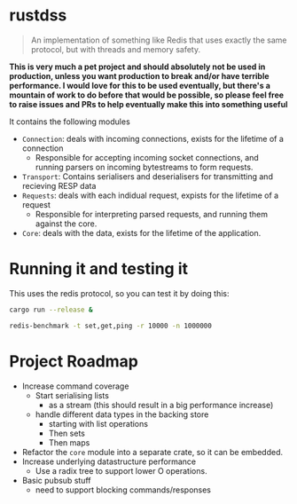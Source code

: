 # rustdss

> An implementation of something like Redis that uses exactly the same protocol, but with threads and memory safety.

**This is very much a pet project and should absolutely not be used in production, unless you want production to break and/or have terrible performance. I would love for this to be used eventually, but there's a mountain of work to do before that would be possible, so please feel free to raise issues and PRs to help eventually make this into something useful**

It contains the following modules
- `Connection`: deals with incoming connections, exists for the lifetime of a connection
  - Responsible for accepting incoming socket connections, and running parsers on incoming bytestreams to form requests.
- `Transport`: Contains serialisers and deserialisers for transmitting and recieving RESP data
- `Requests`: deals with each indidual request, expists for the lifetime of a request
  - Responsible for interpreting parsed requests, and running them against the core.
- `Core`: deals with the data, exists for the lifetime of the application.

# Running it and testing it
This uses the redis protocol, so you can test it by doing this:
```bash
cargo run --release &

redis-benchmark -t set,get,ping -r 10000 -n 1000000

```

# Project Roadmap
- Increase command coverage
  - Start serialising lists
    - as a stream (this should result in a big performance increase)
  - handle different data types in the backing store
    - starting with list operations
    - Then sets
    - Then maps
- Refactor the `core` module into a separate crate, so it can be embedded.
- Increase underlying datastructure performance
  - Use a radix tree to support lower O operations.
- Basic pubsub stuff
  - need to support blocking commands/responses

